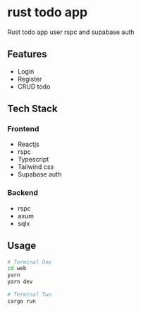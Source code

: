 # rust todo app

Rust todo app user rspc and supabase auth

## Features

- Login
- Register
- CRUD todo

## Tech Stack

### Frontend

- Reactjs
- rspc
- Typescript
- Tailwind css
- Supabase auth

### Backend

- rspc
- axum
- sqlx

## Usage

```bash
# Terminal One
cd web
yarn
yarn dev

# Terminal Two
cargo run
```
